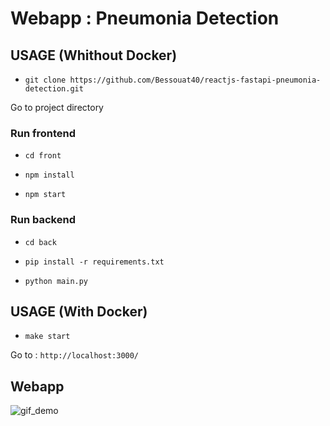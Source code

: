 # Webapp : Pneumonia Detection

## USAGE (Whithout Docker)

* `git clone https://github.com/Bessouat40/reactjs-fastapi-pneumonia-detection.git`

Go to project directory

### Run frontend

* `cd front`

* `npm install`

* `npm start`

### Run backend

* `cd back`

* `pip install -r requirements.txt`

* `python main.py`

## USAGE (With Docker)

* `make start`

Go to : `http://localhost:3000/`


## Webapp

![gif_demo](https://github.com/Bessouat40/reactjs-fastapi-pneumonia-detection/blob/main/screen/demo.gif)
